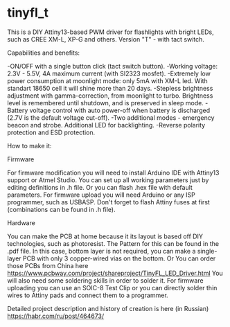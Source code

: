 # tinyfl_t
This is a DIY Attiny13-based PWM driver for flashlights with bright LEDs, such as CREE XM-L, XP-G and others. Version "T" - with tact switch.

Capabilities and benefits:

-ON/OFF with a single button click (tact switch button).
-Working voltage: 2.3V - 5.5V, 4A maximum current (with SI2323 mosfet).
-Extremely low power consumption at moonlight mode: only 5mA with XM-L led. With standart 18650 cell it will shine more than 20 days.
-Stepless brightness adjustment with gamma-correction, from moonlight to turbo. Brightness level is remembered until shutdown, and is preserved in sleep mode.
-Battery voltage control with auto power-off when battery is discharged (2.7V is the default voltage cut-off).
-Two additional modes - emergency beacon and strobe. Additional LED for backlighting.
-Reverse polarity protection and ESD protection.

How to make it:

Firmware

For firmware modification you will need to install Arduino IDE with Attiny13 support or Atmel Studio. You can set up all working parameters just by editing definitions in .h file. 
Or you can flash .hex file with default parameters. For firmware upload you will need Arduino or any ISP programmer, such as USBASP. 
Don't forget to flash Attiny fuses at first (combinations can be found in .h file).

Hardware


You can make the PCB at home because it its layout is based off DIY technologies, such as photoresist. The Pattern for this can be found in the .pdf file. 
In this case, bottom layer is not required, you can make a single-layer PCB with only 3 copper-wired vias on the bottom. 
Or You can order those PCBs from China here https://www.pcbway.com/project/shareproject/TinyFL_LED_Driver.html 
You will also need some soldering skills in order to solder it. For firmware uploading you can use an SOIC-8 Test Clip or you can directly solder thin wires to Attiny pads and connect them to a programmer.

Detailed project description and history of creation is here (in Russian) https://habr.com/ru/post/464673/
